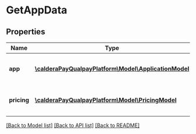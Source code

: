 # GetAppData

## Properties
Name | Type | Description | Notes
------------ | ------------- | ------------- | -------------
**app** | [**\calderaPayQualpayPlatform\Model\ApplicationModel**](ApplicationModel.md) | The details specific to this application. | [optional] 
**pricing** | [**\calderaPayQualpayPlatform\Model\PricingModel**](PricingModel.md) | The pricing available to this application. | [optional] 

[[Back to Model list]](../README.md#documentation-for-models) [[Back to API list]](../README.md#documentation-for-api-endpoints) [[Back to README]](../README.md)


